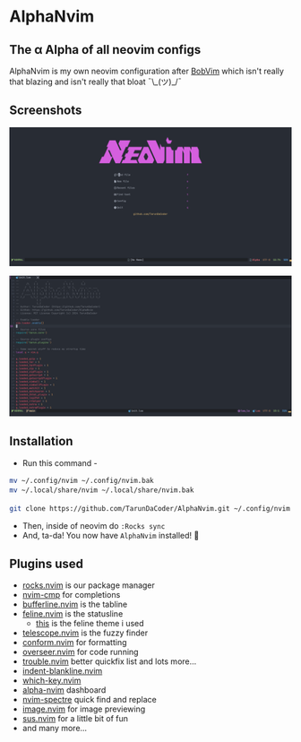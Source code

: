 # AlphaNvim
## The α Alpha of all neovim configs
AlphaNvim is my own neovim configuration after [BobVim](https://github.com/TarunDaCoder/BobVim) which isn't really that blazing and isn't really that bloat ¯\\\_(ツ)_/¯

## Screenshots
![Screenshot1](img/alphanvim_ss1.png)

![Screenshot2](img/alphanvim_ss2.png)


## Installation
- Run this command -
```sh
mv ~/.config/nvim ~/.config/nvim.bak
mv ~/.local/share/nvim ~/.local/share/nvim.bak

git clone https://github.com/TarunDaCoder/AlphaNvim.git ~/.config/nvim
```
- Then, inside of neovim do `:Rocks sync`
- And, ta-da! You now have `AlphaNvim` installed! 🎉

## Plugins used
- [rocks.nvim](https://github.com/nvim-neorocks/rocks.nvim) is our package manager
- [nvim-cmp](https://github.com/hrsh7th/nvim-cmp) for completions
- [bufferline.nvim](https://github.com/akinsho/bufferline.nvim) is the tabline
- [feline.nvim](https://github.com/freddiehaddad/feline.nvim) is the statusline
    - [this](https://github.com/Hitesh-Aggarwal/feline_theme.nvim) is the feline theme i used
- [telescope.nvim](https://github.com/nvim-telescope/telescope.nvim) is the fuzzy finder
- [conform.nvim](https://github.com/stevearc/conform.nvim) for formatting
- [overseer.nvim](https://github.com/stevearc/overseer.nvim) for code running
- [trouble.nvim](https://github.com/folke/trouble.nvim) better quickfix list and lots more...
- [indent-blankline.nvim](https://github.com/lukas-reineke/indent-blankline.nvim)
- [which-key.nvim](https://github.com/folke/which-key.nvim)
- [alpha-nvim](https://github.com/goolord/alpha-nvim) dashboard
- [nvim-spectre](https://github.com/nvim-pack/nvim-spectre) quick find and replace
- [image.nvim](https://github.com/3rd/image.nvim) for image previewing
- [sus.nvim](https://github.com/TarunDaCoder/sus.nvim) for a little bit of fun
- and many more...
